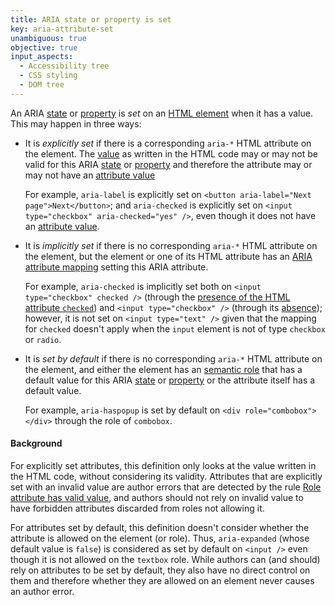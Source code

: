 ```yaml
---
title: ARIA state or property is set
key: aria-attribute-set
unambiguous: true
objective: true
input_aspects:
  - Accessibility tree
  - CSS styling
  - DOM tree
---
```


An ARIA [state][aria state] or [property][aria property] is <dfn>set</dfn> on an [HTML element][namespaced element] when it has a value. This may happen in three ways:

- It is <dfn id="aria-attribute-set:explicit">explicitly set</dfn> if there is a corresponding `aria-*` HTML attribute on the element. The [value][html attribute value] as written in the HTML code may or may not be valid for this ARIA [state][aria state] or [property][aria property] and therefore the attribute may or may not have an [attribute value][]

  For example, `aria-label` is explicitly set on `<button aria-label="Next page">Next</button>`; and `aria-checked` is explicitly set on `<input type="checkbox" aria-checked="yes" />`, even though it does not have an [attribute value][].

- It is <dfn id="aria-attribute-set:implicit">implicitly set</dfn> if there is no corresponding `aria-*` HTML attribute on the element, but the element or one of its HTML attribute has an [ARIA attribute mapping][aria attribute mapping] setting this ARIA attribute.

  For example, `aria-checked` is implicitly set both on `<input type="checkbox" checked />` (through the [presence of the HTML attribute `checked`][checked present]) and `<input type="checkbox" />` (through its [absence][checked absent]); however, it is not set on `<input type="text" />` given that the mapping for `checked` doesn't apply when the `input` element is not of type `checkbox` or `radio`.

- It is <dfn id="aria-attribute-set:default">set by default</dfn> if there is no corresponding `aria-*` HTML attribute on the element, and either the element has an [semantic role][] that has a default value for this ARIA [state][aria state] or [property][aria property] or the attribute itself has a default value.

  For example, `aria-haspopup` is set by default on `<div role="combobox"></div>` through the role of `combobox`.

#### Background

For explicitly set attributes, this definition only looks at the value written in the HTML code, without considering its validity. Attributes that are explicitly set with an invalid value are author errors that are detected by the rule [Role attribute has valid value](https://www.w3.org/WAI/standards-guidelines/act/rules/674b10/), and authors should not rely on invalid value to have forbidden attributes discarded from roles not allowing it.

For attributes set by default, this definition doesn't consider whether the attribute is allowed on the element (or role). Thus, `aria-expanded` (whose default value is `false`) is considered as set by default on `<input />` even though it is not allowed on the `textbox` role. While authors can (and should) rely on attributes to be set by default, they also have no direct control on them and therefore whether they are allowed on an element never causes an author error.

[aria attribute mapping]: https://www.w3.org/TR/html-aam-1.0/#html-attribute-state-and-property-mappings 'HTML Attribute State and Property Mappings'
[aria property]: https://www.w3.org/TR/wai-aria-1.2/#dfn-property 'Definition of ARIA Property'
[aria state]: https://www.w3.org/TR/wai-aria-1.2/#dfn-state 'Definition of ARIA State'
[attribute value]: #attribute-value 'Definition of Attribute Value'
[checked absent]: https://www.w3.org/TR/html-aam-1.0/#att-checked-absent 'HTML AAM, Attribute Checked absent'
[checked present]: https://www.w3.org/TR/html-aam-1.0/#att-checked 'HTML AAM, Attribute Checked present'
[html attribute value]: https://html.spec.whatwg.org/multipage/dom.html#attributes 'HTML Specification of Attribute Value'
[namespaced element]: #namespaced-element 'Definition of Namespaced Element'
[semantic role]: #semantic-role 'Definition of Semantic Role'
